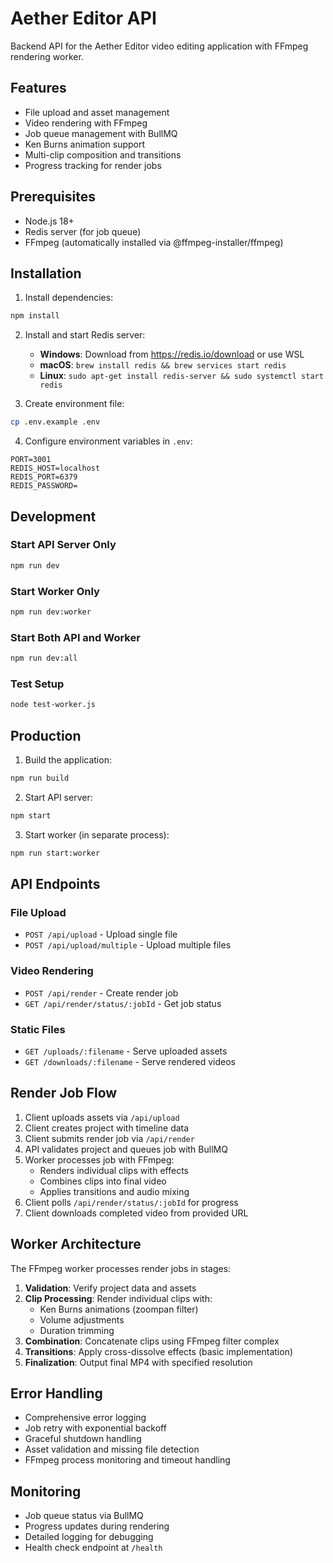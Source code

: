 # Aether Editor API

Backend API for the Aether Editor video editing application with FFmpeg rendering worker.

## Features

- File upload and asset management
- Video rendering with FFmpeg
- Job queue management with BullMQ
- Ken Burns animation support
- Multi-clip composition and transitions
- Progress tracking for render jobs

## Prerequisites

- Node.js 18+ 
- Redis server (for job queue)
- FFmpeg (automatically installed via @ffmpeg-installer/ffmpeg)

## Installation

1. Install dependencies:
```bash
npm install
```

2. Install and start Redis server:
   - **Windows**: Download from https://redis.io/download or use WSL
   - **macOS**: `brew install redis && brew services start redis`
   - **Linux**: `sudo apt-get install redis-server && sudo systemctl start redis`

3. Create environment file:
```bash
cp .env.example .env
```

4. Configure environment variables in `.env`:
```
PORT=3001
REDIS_HOST=localhost
REDIS_PORT=6379
REDIS_PASSWORD=
```

## Development

### Start API Server Only
```bash
npm run dev
```

### Start Worker Only
```bash
npm run dev:worker
```

### Start Both API and Worker
```bash
npm run dev:all
```

### Test Setup
```bash
node test-worker.js
```

## Production

1. Build the application:
```bash
npm run build
```

2. Start API server:
```bash
npm start
```

3. Start worker (in separate process):
```bash
npm run start:worker
```

## API Endpoints

### File Upload
- `POST /api/upload` - Upload single file
- `POST /api/upload/multiple` - Upload multiple files

### Video Rendering
- `POST /api/render` - Create render job
- `GET /api/render/status/:jobId` - Get job status

### Static Files
- `GET /uploads/:filename` - Serve uploaded assets
- `GET /downloads/:filename` - Serve rendered videos

## Render Job Flow

1. Client uploads assets via `/api/upload`
2. Client creates project with timeline data
3. Client submits render job via `/api/render`
4. API validates project and queues job with BullMQ
5. Worker processes job with FFmpeg:
   - Renders individual clips with effects
   - Combines clips into final video
   - Applies transitions and audio mixing
6. Client polls `/api/render/status/:jobId` for progress
7. Client downloads completed video from provided URL

## Worker Architecture

The FFmpeg worker processes render jobs in stages:

1. **Validation**: Verify project data and assets
2. **Clip Processing**: Render individual clips with:
   - Ken Burns animations (zoompan filter)
   - Volume adjustments
   - Duration trimming
3. **Combination**: Concatenate clips using FFmpeg filter complex
4. **Transitions**: Apply cross-dissolve effects (basic implementation)
5. **Finalization**: Output final MP4 with specified resolution

## Error Handling

- Comprehensive error logging
- Job retry with exponential backoff
- Graceful shutdown handling
- Asset validation and missing file detection
- FFmpeg process monitoring and timeout handling

## Monitoring

- Job queue status via BullMQ
- Progress updates during rendering
- Detailed logging for debugging
- Health check endpoint at `/health`